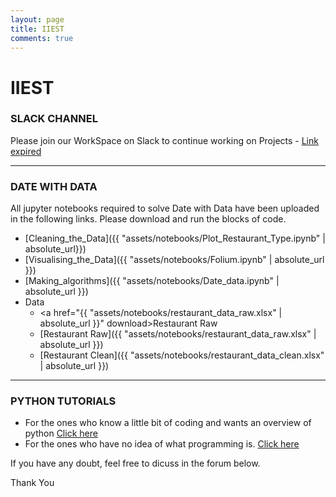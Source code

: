 ```yaml
---
layout: page
title: IIEST
comments: true
---
```

# IIEST

### SLACK CHANNEL
Please join our WorkSpace on Slack to continue working on Projects - [Link expired](#)

---
### DATE WITH DATA
All jupyter notebooks required to solve Date with Data have been uploaded in the following links. Please download and run the blocks of code.

* [Cleaning_the_Data]({{ "assets/notebooks/Plot_Restaurant_Type.ipynb" | absolute_url}})
* [Visualising_the_Data]({{ "assets/notebooks/Folium.ipynb" | absolute_url }})
* [Making_algorithms]({{ "assets/notebooks/Date_data.ipynb" | absolute_url }})
* Data
    * <a href="{{ "assets/notebooks/restaurant_data_raw.xlsx" | absolute_url }}" download>Restaurant Raw</a> 
    * [Restaurant Raw]({{ "assets/notebooks/restaurant_data_raw.xlsx" | absolute_url }})
    * [Restaurant Clean]({{ "assets/notebooks/restaurant_data_clean.xlsx" | absolute_url }})

---
### PYTHON TUTORIALS

* For the ones who know a little bit of coding and wants an overview of python [Click here](http://cs231n.github.io/python-numpy-tutorial/)
* For the ones who have no idea of what programming is. [Click here](https://www.programiz.com/python-programming)

If you have any doubt, feel free to dicuss in the forum below.

Thank You

